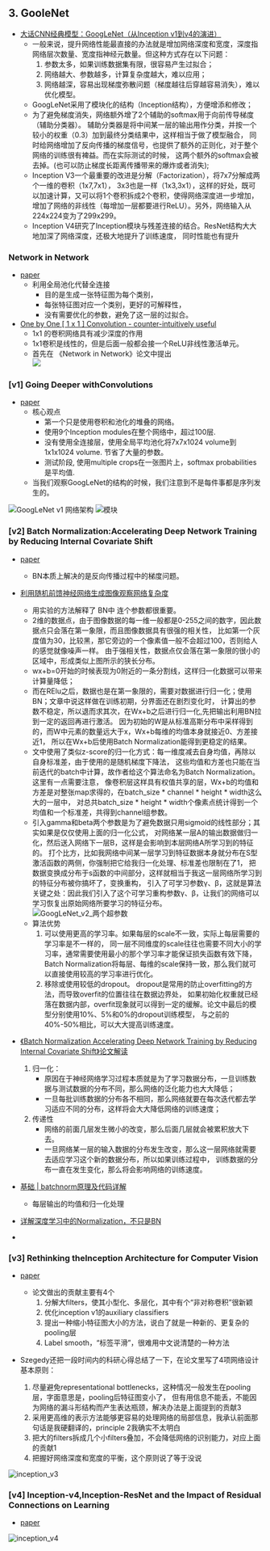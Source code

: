 ## 3. GooleNet

* [大话CNN经典模型：GoogLeNet（从Inception v1到v4的演进）](https://my.oschina.net/u/876354/blog/1637819)
    * 一般来说，提升网络性能最直接的办法就是增加网络深度和宽度，深度指网络层次数量、宽度指神经元数量。但这种方式存在以下问题：
        1. 参数太多，如果训练数据集有限，很容易产生过拟合；
        2. 网络越大、参数越多，计算复杂度越大，难以应用；
        3. 网络越深，容易出现梯度弥散问题（梯度越往后穿越容易消失），难以优化模型。
    * GoogLeNet采用了模块化的结构（Inception结构），方便增添和修改；
    * 为了避免梯度消失，网络额外增了2个辅助的softmax用于向前传导梯度（辅助分类器）。
    辅助分类器是将中间某一层的输出用作分类，并按一个较小的权重（0.3）加到最终分类结果中，这样相当于做了模型融合，
    同时给网络增加了反向传播的梯度信号，也提供了额外的正则化，对于整个网络的训练很有裨益。而在实际测试的时候，
    这两个额外的softmax会被去掉。(也可以防止梯度长距离传播带来的爆炸或者消失);
    * Inception V3一个最重要的改进是分解（Factorization），将7x7分解成两个一维的卷积（1x7,7x1），
    3x3也是一样（1x3,3x1），这样的好处，既可以加速计算，又可以将1个卷积拆成2个卷积，使得网络深度进一步增加，
    增加了网络的非线性（每增加一层都要进行ReLU）。另外，网络输入从224x224变为了299x299。
    * Inception V4研究了Inception模块与残差连接的结合。ResNet结构大大地加深了网络深度，还极大地提升了训练速度，
    同时性能也有提升
    
### Network in Network

* [paper](paper/2014-Network%20In%20Network.pdf)
    * 利用全局池化代替全连接
        * 目的是生成一张特征图为每个类别，
        * 每张特征图对应一个类别，更好的可解释性，
        * 没有需要优化的参数，避免了这一层的过拟合。
* [One by One [ 1 x 1 ] Convolution - counter-intuitively useful](https://iamaaditya.github.io/2016/03/one-by-one-convolution/)
    * 1x1 的卷积网络具有减少深度的作用
    * 1x1卷积是线性的，但是后面一般都会接一个ReLU非线性激活单元。
    * 首先在 《Network in Network》论文中提出 \
      ![](readme/GoogLeNet_01.png)

### [v1] Going Deeper withConvolutions

* [paper](paper/2015-Going%20Deeper%20with%20Convolutions.pdf)
    * 核心观点
        * 第一个只是使用卷积和池化的堆叠的网络。
        * 使用9个Inception modules在整个网络中，超过100层.
        * 没有使用全连接层，使用全局平均池化将7x7x1024 volume到1x1x1024 volume. 节省了大量的参数。
        * 测试阶段, 使用multiple crops在一张图片上，softmax probabilities是平均值.
    * 当我们观察GoogLeNet的结构的时候，我们注意到不是每件事都是序列发生的。


![GoogLeNet v1 网络架构](readme/GoogLeNet_v1_网络架构.jpg)
![模块](readme/GoogLeNet_02.png)



### [v2] Batch Normalization:Accelerating Deep Network Training by Reducing Internal Covariate Shift

* [paper](paper/2015-Batch%20Normalization%20Accelerating%20Deep%20Network%20Training%20by%20Reducing%20Internal%20Covariate%20Shift.pdf)
    * BN本质上解决的是反向传播过程中的梯度问题。
    
* [利用随机前馈神经网络生成图像观察网络复杂度](https://blog.csdn.net/happynear/article/details/46583811)
    * 用实验的方法解释了 BN中 连个参数都很重要。
    * 2维的数据点，由于图像数据的每一维一般都是0-255之间的数字，因此数据点只会落在第一象限，而且图像数据具有很强的相关性，
    比如第一个灰度值为30，比较黑，那它旁边的一个像素值一般不会超过100，否则给人的感觉就像噪声一样。
    由于强相关性，数据点仅会落在第一象限的很小的区域中，形成类似上图所示的狭长分布。
    * wx+b=0开始的时候表现为0附近的一条分割线，这样归一化数据可以带来计算量降低；
    * 而在RElu之后，数据也是在第一象限的，需要对数据进行归一化；使用BN；文章中说这样做在训练初期，分界面还在剧烈变化时，
    计算出的参数不稳定，所以退而求其次，在Wx+b之后进行归一化,先把输出利用BN拉到一定的返回再进行激活。
    因为初始的W是从标准高斯分布中采样得到的，而W中元素的数量远大于x，Wx+b每维的均值本身就接近0、方差接近1，
    所以在Wx+b后使用Batch Normalization能得到更稳定的结果。
    * 文中使用了类似z-score的归一化方式：每一维度减去自身均值，再除以自身标准差，由于使用的是随机梯度下降法，
    这些均值和方差也只能在当前迭代的batch中计算，故作者给这个算法命名为Batch Normalization。这里有一点需要注意，
    像卷积层这样具有权值共享的层，Wx+b的均值和方差是对整张map求得的，在batch_size * channel * height * width这么大的一层中，
    对总共batch_size * height * width个像素点统计得到一个均值和一个标准差，共得到channel组参数。
    * 引入gamma和beta两个参数是为了避免数据只用sigmoid的线性部分；其实如果是仅仅使用上面的归一化公式，
    对网络某一层A的输出数据做归一化，然后送入网络下一层B，这样是会影响到本层网络A所学习到的特征的。
    打个比方，比如我网络中间某一层学习到特征数据本身就分布在S型激活函数的两侧，你强制把它给我归一化处理、标准差也限制在了1，
    把数据变换成分布于s函数的中间部分，这样就相当于我这一层网络所学习到的特征分布被你搞坏了，变换重构，
    引入了可学习参数γ、β，这就是算法关键之处：因此我们引入了这个可学习重构参数γ、β，让我们的网络可以学习恢复出原始网络所要学习的特征分布。
    ![GoogLeNet_v2_两个超参数](readme/GoogLeNet_v2_两个超参数.png)
    * 算法优势
        1. 可以使用更高的学习率。如果每层的scale不一致，实际上每层需要的学习率是不一样的，
        同一层不同维度的scale往往也需要不同大小的学习率，通常需要使用最小的那个学习率才能保证损失函数有效下降，
        Batch Normalization将每层、每维的scale保持一致，那么我们就可以直接使用较高的学习率进行优化。
        2. 移除或使用较低的dropout。 dropout是常用的防止overfitting的方法，而导致overfit的位置往往在数据边界处，
        如果初始化权重就已经落在数据内部，overfit现象就可以得到一定的缓解。论文中最后的模型分别使用10%、5%和0%的dropout训练模型，
        与之前的40%-50%相比，可以大大提高训练速度。
    
* [《Batch Normalization Accelerating Deep Network Training by Reducing Internal Covariate Shift》论文解读](https://www.cnblogs.com/dmzhuo/p/5889157.html)
    1. 归一化：
        * 原因在于神经网络学习过程本质就是为了学习数据分布，一旦训练数据与测试数据的分布不同，那么网络的泛化能力也大大降低；
        * 一旦每批训练数据的分布各不相同，那么网络就要在每次迭代都去学习适应不同的分布，这样将会大大降低网络的训练速度；
    2. 传递性
        * 网络的前面几层发生微小的改变，那么后面几层就会被累积放大下去。
        * 一旦网络某一层的输入数据的分布发生改变，那么这一层网络就需要去适应学习这个新的数据分布，所以如果训练过程中，
        训练数据的分布一直在发生变化，那么将会影响网络的训练速度。
    
* [基础 | batchnorm原理及代码详解](https://blog.csdn.net/qq_25737169/article/details/79048516)
    * 每层输出的均值和归一化处理

* [详解深度学习中的Normalization，不只是BN](04.详解深度学习中的Normalization，不只是BN.docx)
* 

### [v3] Rethinking theInception Architecture for Computer Vision

* [paper](paper/2015-Rethinking%20the%20Inception%20Architecture%20for%20Computer%20Vision.pdf)
    * 论文做出的贡献主要有4个
        1. 分解大filters，使其小型化、多层化，其中有个“非对称卷积”很新颖
        2. 优化inception v1的auxiliary classifiers
        3. 提出一种缩小特征图大小的方法，说白了就是一种新的、更复杂的pooling层
        4. Label smooth，“标签平滑”，很难用中文说清楚的一种方法
    
* Szegedy还把一段时间内的科研心得总结了一下，在论文里写了4项网络设计基本原则：
    1. 尽量避免representational bottlenecks，这种情况一般发生在pooling层，字面意思是，pooling后特征图变小了，
    但有用信息不能丢，不能因为网络的漏斗形结构而产生表达瓶颈，解决办法是上面提到的贡献3
    2. 采用更高维的表示方法能够更容易的处理网络的局部信息，我承认前面那句话是我硬翻译的，principle 2我确实不太明白
    3. 把大的filters拆成几个小filters叠加，不会降低网络的识别能力，对应上面的贡献1
    4. 把握好网络深度和宽度的平衡，这个原则说了等于没说

![inception_v3](readme/inception_v3.png)


### [v4] Inception-v4,Inception-ResNet and the Impact of Residual Connections on Learning

* [paper](paper/2016-Inception-v4,%20Inception-ResNet%20and%20the%20Impact%20of%20Residual%20Connections%20on%20Learning.pdf)

![inception_v4](readme/inception_v4.png)





